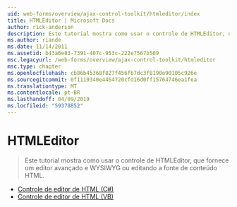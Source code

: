 ```yaml
---
uid: web-forms/overview/ajax-control-toolkit/htmleditor/index
title: HTMLEditor | Microsoft Docs
author: rick-anderson
description: Este tutorial mostra como usar o controle de HTMLEditor, que fornece um editor avançado e WYSIWYG ou editando a fonte de conteúdo HTML.
ms.author: riande
ms.date: 11/14/2011
ms.assetid: b43a6e83-7391-407c-953c-222e7567b509
msc.legacyurl: /web-forms/overview/ajax-control-toolkit/htmleditor
msc.type: chapter
ms.openlocfilehash: cb86b45368f827f456fb7dc3f8190e90105c926e
ms.sourcegitcommit: 0f1119340e4464720cfd16d0ff15764746ea1fea
ms.translationtype: MT
ms.contentlocale: pt-BR
ms.lasthandoff: 04/09/2019
ms.locfileid: "59378852"
---
```

# <a name="htmleditor"></a>HTMLEditor

> Este tutorial mostra como usar o controle de HTMLEditor, que fornece um editor avançado e WYSIWYG ou editando a fonte de conteúdo HTML.


- [Controle de editor de HTML (C#)](how-do-i-use-the-html-editor-control-cs.md)
- [Controle de editor de HTML (VB)](how-do-i-use-the-html-editor-control-vb.md)
